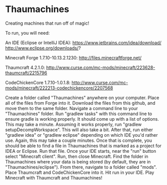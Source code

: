 Thaumachines
============

Creating machines that run off of magic!

To run, you will need:

An IDE (Eclipse or IntelliJ IDEA):
https://www.jetbrains.com/idea/download/
http://www.eclipse.org/downloads/?

Minecraft Forge 1.7.10-10.13.2.1230:
http://files.minecraftforge.net/

Thaumcraft 4.2.1.0:
http://www.curse.com/mc-mods/minecraft/223628-thaumcraft/2215796

CodeChickenCore 1.7.10-1.0.1.8:
http://www.curse.com/mc-mods/minecraft/222213-codechickencore/2207568


Create a folder called "Thaumachines" anywhere on your computer.
Place all of the files from Forge into it.
Download the files from this github, and move them to the same folder.
Navigate a command line to your "Thaumachines" folder.
Run "gradlew tasks" with this command line to ensure gradle is working properly.  It should come up with a list of options.  This may take a minute.
Assuming it works properly, run "gradlew setupDecompWorkspace".  This will also take a bit.
After that, run either "gradlew idea" or "gradlew eclipse" depending on which IDE you'd rather use.  Again, this may take a couple minutes.
Once that is complete, you should be able to find a file in Thaumachines that is marked as a project for IDEA or Eclipse.  Run that file.
Once your IDE starts, near the "run" button select "Minecraft client".
Run, then close Minecraft.
Find the folder in Thaumachines where your data is being stored (by default, they are in "Thaumachines/eclipse").
From there, navigate to a folder called "mods".
Place Thaumcraft and CodeChickenCore into it.
Hit run in your IDE.
Play Minecraft with Thaumcraft and Thaumachines!
